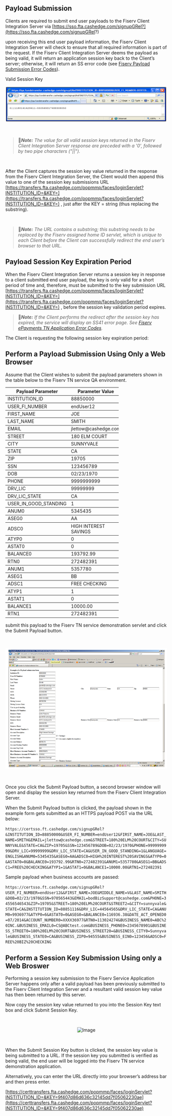 ## Payload Submission


Clients are required to submit end user payloads to the Fiserv Client Integration Server via [https://sso.fta.cashedge.com/signupGRel?](https://sso.fta.cashedge.com/signupGRel?) 

upon receiving this end user payload information, the Fiserv Client Integration Server will check to ensure that all required information is part of the request. If the Fiserv Client Integration Server deems the payload as being valid, it will return an application session key back to the Client’s server; otherwise, it will return an SS error code (see [Fiserv Payload Submission Error Codes](?path=docs/getting-started/TN-Integration-Guide/SSO-Guidelines/error-handling-error-codes.md)). 

Valid Session Key 

<center>

![Image](../../../../assets/images/payloadsubmission.png) <br />


</center>



&nbsp;


<!-- theme: info -->

>:memo:_**Note:** The value for all valid session keys returned in the Fiserv Client Integration Server response are preceded with a '0', followed by two pipe characters ("||")._ 

&nbsp;

After the Client captures the session key value returned in the response from the Fiserv Client Integration Server, the Client would then append this value to one of the session key submissions URL [https://transfers.fta.cashedge.com/popmmp/faces/loginServlet?INSTITUTION_ID=&KEY=](https://transfers.fta.cashedge.com/popmmp/faces/loginServlet?INSTITUTION_ID=&KEY=) , just after the KEY = string (thus replacing the substring). 

&nbsp;

<!-- theme: info -->

>:memo:_**Note:** The URL contains a substring; this substring needs to be replaced by the Fiserv assigned home ID servlet, which is unique to each Client before the Client can successfully redirect the end user’s browser to that URL._



## Payload Session Key Expiration Period 

When the Fiserv Client Integration Server returns a session key in response to a client submitted end user payload, the key is only valid for a short period of time and, therefore, must be submitted to the key submission URL [https://transfers.fta.cashedge.com/popmmp/faces/loginServlet?INSTITUTION_ID=&KEY=](https://transfers.fta.cashedge.com/popmmp/faces/loginServlet?INSTITUTION_ID=&KEY=) , before the session key validation period expires. 

<!-- theme: info -->

>:memo:_**Note:**  If the Client performs the redirect after the session key has expired, the service will display an SS41 error page. See [Fiserv ePayments TN Application Error Codes](?path=docs/getting-started/TN-Integration-Guide/SSO-Guidelines/error-handling-error-codes.md)._ 

The Client is requesting the following session key expiration period: 


## Perform a Payload Submission Using Only a Web Browser

Assume that the Client wishes to submit the payload parameters shown in the table below to the Fiserv TN service QA environment. 

<html>
  <table style="width: 70%;">
            <thead>
                <tr>
                    <th> Payload Parameter</th>
                    <th> Parameter Value </th>
                </tr>
            </thead>
            <tbody>
                <tr>
                    <td rowspan="1">INSTITUTION_ID </br></td>
                    <td>88850000</td>
                </tr>
            </tbody>
            <tbody>
                <tr>
                    <td rowspan="2">USER_FI_NUMBER </br></td>
                    <td>endUser12</td>
                </tr>
            </tbody>
            <tbody>
                <tr>
                    <td rowspan="3">FIRST_NAME </br></td>
                    <td>JOE</td>
                </tr>
            </tbody>
             <tbody>
                <tr>
                    <td rowspan="4">LAST_NAME </br></td>
                    <td>SMITH</td>
                </tr>
            </tbody>
             <tbody>
                <tr>
                    <td rowspan="5">EMAIL </br></td>
                    <td>jlettow@cashedge.com</td>
                </tr>
            </tbody>
             <tbody>
                <tr>
                    <td rowspan="6">STREET </br></td>
                    <td>180 ELM COURT</td>
                </tr>
            </tbody>
             <tbody>
                <tr>
                    <td rowspan="7">CITY </br></td>
                    <td>SUNNYVALE</td>
                </tr>
            </tbody>
             <tbody>
                <tr>
                    <td rowspan="8">STATE </br></td>
                    <td>CA</td>
                </tr>
            </tbody>
             <tbody>
                <tr>
                    <td rowspan="9">ZIP </br></td>
                    <td>19705</td>
                </tr>
            </tbody>
             <tbody>
                <tr>
                    <td rowspan="10">SSN </br></td>
                    <td>123456789</td>
                </tr>
            </tbody>
             <tbody>
                <tr>
                    <td rowspan="11">DOB </br></td>
                    <td>02/23/1970</td>
                </tr>
            </tbody>
             <tbody>
                <tr>
                    <td rowspan="12">PHONE </br></td>
                    <td>9999999999</td>
                </tr>
            </tbody>
             <tbody>
                <tr>
                    <td rowspan="13">DRV_LIC</br></td>
                    <td>99999999</td>
                </tr>
            </tbody>
            <tbody>
                <tr>
                    <td rowspan="14">DRV_LIC_STATE</br></td>
                    <td>CA</td>
                </tr>
            </tbody>
            <tbody>
                <tr>
                    <td rowspan="15">USER_IN_GOOD_STANDING</br></td>
                    <td>1</td>
                </tr>
            </tbody>
            <tbody>
                <tr>
                    <td rowspan="16">ANUM0</br></td>
                    <td>5345435</td>
                </tr>
            </tbody>
            <tbody>
                <tr>
                    <td rowspan="17">ASEG0</br></td>
                    <td>AA</td>
                </tr>
            </tbody>
            <tbody>
                <tr>
                    <td rowspan="18">ADSC0</br></td>
                    <td>HIGH INTEREST SAVINGS</td>
                </tr>
            </tbody>
            <tbody>
                <tr>
                    <td rowspan="19">ATYP0</br></td>
                    <td>0</td>
                </tr>
            </tbody>
            <tbody>
                <tr>
                    <td rowspan="20">ASTAT0</br></td>
                    <td>0</td>
                </tr>
            </tbody>
            <tbody>
                <tr>
                    <td rowspan="21">BALANCE0</br></td>
                    <td>193792.99</td>
                </tr>
            </tbody>
            <tbody>
                <tr>
                    <td rowspan="22">RTN0</br></td>
                    <td>272482391</td>
                </tr>
            </tbody>
            <tbody>
                <tr>
                    <td rowspan="23">ANUM1</br></td>
                    <td>5357780</td>
                </tr>
            </tbody>
            <tbody>
                <tr>
                    <td rowspan="24">ASEG1</br></td>
                    <td>BB</td>
                </tr>
            </tbody>
            <tbody>
                <tr>
                    <td rowspan="25">ADSC1</br></td>
                    <td>FREE CHECKING</td>
                </tr>
            </tbody>
            <tbody>
                <tr>
                    <td rowspan="26">ATYP1</br></td>
                    <td>1</td>
                </tr>
            </tbody>
            <tbody>
                <tr>
                    <td rowspan="27">ASTAT1</br></td>
                    <td>0</td>
                </tr>
            </tbody>
            <tbody>
                <tr>
                    <td rowspan="28">BALANCE1</br></td>
                    <td>10000.00</td>
                </tr>
            </tbody>
            <tbody>
                <tr>
                    <td rowspan="29">RTN1</br></td>
                    <td>272482391</td>
                </tr>
            </tbody> 
            </table>
</html> 

submit this payload to the Fiserv TN service demonstration servlet and click the Submit Payload button. 

&nbsp;

<center>

![Image](../../../../assets/images/TN-QA-servlet.png) <br />


</center>

&nbsp;

Once you click the Submit Payload button, a second browser window will open and display the session key returned from the Fiserv Client Integration Server.  

When the Submit Payload button is clicked, the payload shown in the example form gets submitted as an HTTPS payload POST via the URL below: 

```https://certsso.ft.cashedge.com/signupGRel?&INSTITUTION_ID=88850000&USER_FI_NUMBER=endUser12&FIRST_NAME=JOE&LAST_NAME=SMITH&EMAIL=jlettow@cashedge.com&STREET=180%20ELM%20COURT&CITY=SUNNYVALE&STATE=CA&ZIP=19705&SSN=123456789&DOB=02/23/1970&PHONE=9999999999&DRV_LIC=99999999&DRV_LIC_STATE=CA&USER_IN_GOOD_STANDING=1&LANGUAGE=ENGLISH&ANUM0=5345435&ASEG0=AA&ADSC0=HIGH%20INTEREST%20SAVINGS&ATYP0=0&ASTAT0=0&BALANCE0=193792.99&RTN0=272482391&ANUM1=5357780&ASEG1=BB&ADSC1=FREE%20CHECKING&ATYP1=1&ASTAT1=0&BALANCE1=10000.00&RTN1=272482391```

Sample payload when business accounts are passed: 

```https://certsso.ft.cashedge.com/signupGRel?USER_FI_NUMBER=endUser12&&FIRST_NAME=JOE&MIDDLE_NAME=V&LAST_NAME=SMITH&DOB=02/23/1970&SSN=970565443&EMAIL=bodBizSupport@cashedge.com&PHONE=34556546543&ZIP=19705&STREET=180%20ELM%20COURT&STREET2=&CITY=sunnyvale&STATE=CA&INSTITUTION_ID=88851116&DRV_LIC=44564565&DRV_LIC_STATE=CA&ANUM0=9936977&ATYP0=6&ASTAT0=0&ASEG0=&BALANCE0=116936.38&DATE_ACT_OPENED0=07/2014&ACCOUNT_NUMBER0=XXXX36977&RTN0=113024274&BUSINESS_NAME0=ABC%20INC.&BUSINESS_EMAIL0=CS@ABCtest.com&BUSINESS_PHONE0=2345678901&BUSINESS_STREET0=180%20ELM%20COURT&BUSINESS_STREET20=&BUSINESS_CITY0=Sunnyvale&BUSINESS_STATE0=CA&BUSINESS_ZIP0=94555&BUSINESS_EIN0=123456&ADSC0=FREE%20BIZ%20CHECKING```


## Perform a Session Key Submission Using only a Web Broswer

Performing a session key submission to the Fiserv Service Application Server happens only after a valid payload has been previously submitted to the Fiserv Client Integration Server and a resultant valid session key value has then been returned by this server. 

Now copy the session key value returned to you into the Session Key text box and click Submit Session Key. 

&nbsp;

<center>

![Image](../../../../assets/images/session-key-QA.png) <br />



</center>


<style>
.center {
  display: block;
  margin-left: auto;
  margin-right: auto;
  height:300;
  width:400;
}
</style>
&nbsp;

When the Submit Session Key button is clicked, the session key value is being submitted to a URL. If the session key you submitted is verified as being valid, the end user will be logged into the Fiserv TN service demonstration application. 

Alternatively, you can enter the URL directly into your browser’s address bar and then press enter. 

[https://certtransfers.fta.cashedge.com/popmmp/faces/loginServlet?INSTITUTION_ID=&KEY=9f407d86d636c32145dd7f05062230ae](https://certtransfers.fta.cashedge.com/popmmp/faces/loginServlet?INSTITUTION_ID=&KEY=9f407d86d636c32145dd7f05062230ae) 
